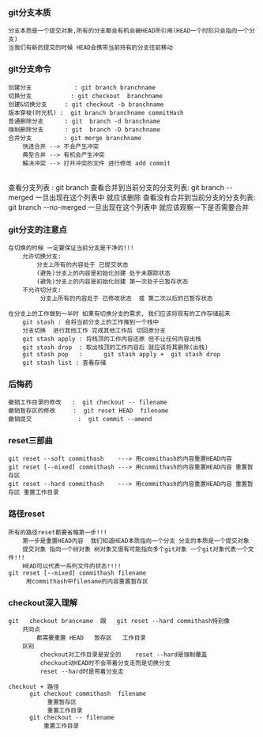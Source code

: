 ### git分支本质
    分支本质是一个提交对象,所有的分支都会有机会被HEAD所引用(HEAD一个时刻只会指向一个分支)
    当我们有新的提交的时候 HEAD会携带当前持有的分支往前移动

### git分支命令
    创建分支            : git branch branchname
    切换分支           : git checkout  branchname
    创建&切换分支     : git checkout -b branchname
    版本穿梭(时光机) :  git branch branchname commitHash  
    普通删除分支      : git  branch -d branchname
    强制删除分支      : git  branch -D branchname
    合并分支         : git merge branchname
        快进合并 --> 不会产生冲突
        典型合并 --> 有机会产生冲突
        解决冲突 --> 打开冲突的文件 进行修改 add commit 


​    
    查看分支列表 : git branch
    查看合并到当前分支的分支列表: git branch --merged
        一旦出现在这个列表中 就应该删除
    查看没有合并到当前分支的分支列表: git branch --no-merged
        一旦出现在这个列表中 就应该观察一下是否需要合并

### git分支的注意点
    在切换的时候 一定要保证当前分支是干净的!!!
        允许切换分支: 
            分支上所有的内容处于 已提交状态    
            (避免)分支上的内容是初始化创建 处于未跟踪状态
            (避免)分支上的内容是初始化创建 第一次处于已暂存状态
        不允许切分支:
             分支上所有的内容处于 已修改状态  或 第二次以后的已暂存状态  
             
    在分支上的工作做到一半时 如果有切换分支的需求, 我们应该将现有的工作存储起来
        git stash : 会将当前分支上的工作推到一个栈中
        分支切换  进行其他工作 完成其他工作后 切回原分支
        git stash apply : 将栈顶的工作内容还原 但不让任何内容出栈 
        git stash drop  : 取出栈顶的工作内容后 就应该将其删除(出栈)
        git stash pop   :      git stash apply +  git stash drop 
        git stash list : 查看存储

### 后悔药
    撤销工作目录的修改   :  git checkout -- filename
    撤销暂存区的修改     :  git reset HEAD  filename
    撤销提交             :  git commit --amend

### reset三部曲
    git reset --soft commithash    ---> 用commithash的内容重置HEAD内容
    git reset [--mixed] commithash ---> 用commithash的内容重置HEAD内容 重置暂存区
    git reset --hard commithash    ---> 用commithash的内容重置HEAD内容 重置暂存区 重置工作目录

### 路径reset
    所有的路径reset都要省略第一步!!!
        第一步是重置HEAD内容  我们知道HEAD本质指向一个分支 分支的本质是一个提交对象 
        提交对象 指向一个树对象 树对象又很有可能指向多个git对象 一个git对象代表一个文件!!!
        HEAD可以代表一系列文件的状态!!!!
    git reset [--mixed] commithash filename  
         用commithash中filename的内容重置暂存区

### checkout深入理解
    git   checkout brancname  跟   git reset --hard commithash特别像
        共同点
            都需要重置 HEAD   暂存区   工作目录
        区别
             checkout对工作目录是安全的    reset --hard是强制覆盖
             checkout动HEAD时不会带着分支走而是切换分支
             reset --hard时是带着分支走
             
    checkout + 路径
          git checkout commithash  filename   
               重置暂存区
               重置工作目录
          git checkout -- filename  
              重置工作目录  



​    
